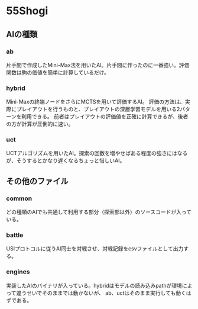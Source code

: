 # 55Shogi

## AIの種類

### ab

片手間で作成したMini-Max法を用いたAI。片手間に作ったのに一番強い。評価関数は駒の価値を簡単に計算しているだけ。

### hybrid

Mini-Maxの終端ノードをさらにMCTSを用いて評価するAI。
評価の方法は、実際にプレイアウトを行うものと、プレイアウトの深層学習モデルを用いる2パターンを利用できる。
前者はプレイアウトの評価値を正確に計算できるが、後者の方が計算が圧倒的に速い。

### uct

UCTアルゴリズムを用いたAI。探索の回数を増やせばある程度の強さにはなるが、そうするとかなり遅くなるちょっと惜しいAI。

## その他のファイル

### common

どの種類のAIでも共通して利用する部分（探索部以外）のソースコードが入っている。

### battle

USIプロトコルに従うAI同士を対戦させ、対戦記録をcsvファイルとして出力する。

### engines

実装したAIのバイナリが入っている。hybridはモデルの読み込みpathが環境によって違うせいでそのままでは動かないが、
ab、uctはそのまま実行しても動くはずである。
